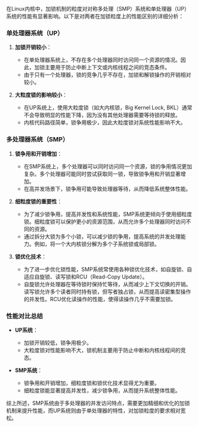 在Linux内核中，加锁机制的粒度对对称多处理（SMP）系统和单处理器（UP）系统的性能有显著影响。以下是对两者在加锁粒度上的性能区别的详细分析：

### 单处理器系统（UP）

1. **加锁开销较小**：
    - 在单处理器系统上，不存在多个处理器同时访问同一个资源的情况。因此，加锁主要用于防止中断上下文或内核线程之间的竞态条件。
    - 由于只有一个处理器，锁的竞争几乎不存在，加锁和解锁操作的开销相对较小。

2. **大粒度锁的影响较小**：
    - 在UP系统上，使用大粒度锁（如大内核锁，Big Kernel Lock, BKL）通常不会导致明显的性能下降，因为没有其他处理器需要等待锁的释放。
    - 内核代码路径简单，锁争用极少，因此大粒度锁对系统性能影响不大。

### 多处理器系统（SMP）

1. **锁争用和开销增加**：
    - 在SMP系统上，多个处理器可以同时访问同一个资源，锁的争用情况更加复杂。多个处理器可能同时尝试获取同一锁，导致锁争用和开销显著增加。
    - 在高并发场景下，锁争用可能导致处理器等待，从而降低系统整体性能。

2. **细粒度锁的重要性**：
    - 为了减少锁争用，提高并发性和系统性能，SMP系统更倾向于使用细粒度锁。细粒度锁可以保护更小的资源范围，从而允许多个处理器同时访问不同的资源。
    - 通过拆分大锁为多个小锁，可以减少锁的争用，提高系统的并发处理能力。例如，将一个大内核锁分解为多个子系统锁或局部锁。

3. **锁优化技术**：
    - 为了进一步优化锁性能，SMP系统常使用各种锁优化技术，如自旋锁、自适应自旋锁、读写锁和RCU（Read-Copy Update）。
    - 自旋锁允许处理器在等待锁时保持忙等待，从而减少上下文切换的开销。读写锁允许多个读者同时持有锁，但写者独占锁，从而提高读密集型操作的并发性。RCU优化读操作的性能，使得读操作几乎不需要加锁。

### 性能对比总结

- **UP系统**：
    - 加锁开销较低，锁争用极少。
    - 大粒度锁对性能影响不大，锁机制主要用于防止中断和内核线程间的竞态。

- **SMP系统**：
    - 锁争用和开销增加，细粒度锁和锁优化技术显得尤为重要。
    - 细粒度锁能显著提高并发性，减少锁争用，从而提升系统整体性能。

综上所述，SMP系统由于多处理器的并发访问特点，需要更加精细和优化的加锁机制来提升性能，而UP系统则由于单处理器的特性，对加锁粒度的要求相对宽松。